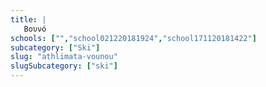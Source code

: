 ```yaml
---
title: |
   Βουνό
schools: ["","school021220181924","school171120181422"]
subcategory: ["Ski"]
slug: "athlimata-vounou"
slugSubcategory: ["ski"]
---
```




